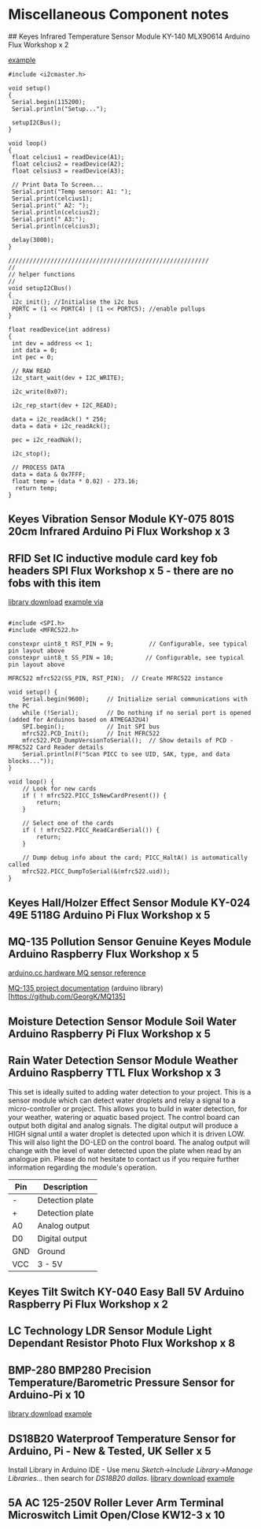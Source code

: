 # Miscellaneous Component notes

## Keyes Infrared Temperature Sensor Module KY-140 MLX90614 Arduino Flux Workshop x 2

[example](http://forum.arduino.cc/index.php?topic=89926.0)

```
#include <i2cmaster.h>

void setup()
{
 Serial.begin(115200);
 Serial.println("Setup...");
 
 setupI2CBus();
}

void loop()
{
 float celcius1 = readDevice(A1);
 float celcius2 = readDevice(A2);
 float celsius3 = readDevice(A3);

 // Print Data To Screen...
 Serial.print("Temp sensor: A1: ");
 Serial.print(celcius1);
 Serial.print(" A2: ");
 Serial.println(celcius2);
 Serial.print(" A3:");
 Serial.println(celcius3);

 delay(3000); 
}

/////////////////////////////////////////////////////////
//
// helper functions
//
void setupI2CBus()
{
 i2c_init(); //Initialise the i2c bus
 PORTC = (1 << PORTC4) | (1 << PORTC5); //enable pullups
}

float readDevice(int address)
{
 int dev = address << 1;
 int data = 0;
 int pec = 0;

 // RAW READ
 i2c_start_wait(dev + I2C_WRITE);

 i2c_write(0x07);

 i2c_rep_start(dev + I2C_READ);

 data = i2c_readAck() * 256;
 data = data + i2c_readAck(); 

 pec = i2c_readNak();

 i2c_stop();
 
 // PROCESS DATA
 data = data & 0x7FFF;
 float temp = (data * 0.02) - 273.16;
  return temp;
}
```

## Keyes Vibration Sensor Module KY-075 801S 20cm Infrared Arduino Pi Flux Workshop x 3



## 	 RFID Set IC inductive module card key fob headers SPI Flux Workshop x 5 - there are no fobs with this item

[library download](https://github.com/miguelbalboa/rfid/)
[example via](https://github.com/miguelbalboa/rfid/blob/master/examples/DumpInfo/DumpInfo.ino)

```

#include <SPI.h>
#include <MFRC522.h>

constexpr uint8_t RST_PIN = 9;          // Configurable, see typical pin layout above
constexpr uint8_t SS_PIN = 10;         // Configurable, see typical pin layout above

MFRC522 mfrc522(SS_PIN, RST_PIN);  // Create MFRC522 instance

void setup() {
	Serial.begin(9600);		// Initialize serial communications with the PC
	while (!Serial);		// Do nothing if no serial port is opened (added for Arduinos based on ATMEGA32U4)
	SPI.begin();			// Init SPI bus
	mfrc522.PCD_Init();		// Init MFRC522
	mfrc522.PCD_DumpVersionToSerial();	// Show details of PCD - MFRC522 Card Reader details
	Serial.println(F("Scan PICC to see UID, SAK, type, and data blocks..."));
}

void loop() {
	// Look for new cards
	if ( ! mfrc522.PICC_IsNewCardPresent()) {
		return;
	}

	// Select one of the cards
	if ( ! mfrc522.PICC_ReadCardSerial()) {
		return;
	}

	// Dump debug info about the card; PICC_HaltA() is automatically called
	mfrc522.PICC_DumpToSerial(&(mfrc522.uid));
}
```

## Keyes Hall/Holzer Effect Sensor Module KY-024 49E 5118G Arduino Pi Flux Workshop x 5



## MQ-135 Pollution Sensor Genuine Keyes Module Arduino Raspberry Flux Workshop x 5

[arduino.cc hardware MQ sensor reference](http://playground.arduino.cc/Main/MQGasSensors)

[MQ-135 project documentation](https://hackaday.io/project/3475-sniffing-trinket/log/12363-mq135-arduino-library) (arduino library)[https://github.com/GeorgK/MQ135]

## Moisture Detection Sensor Module Soil Water Arduino Raspberry Pi Flux Workshop x 5

## Rain Water Detection Sensor Module Weather Arduino Raspberry TTL Flux Workshop x 3

This set is ideally suited to adding water detection to your project. This is a sensor module which can detect water droplets and relay a signal to a micro-controller or project. This allows you to build in water detection, for your weather, watering or aquatic based project.
The control board can output both digital and analog signals. The digital output will produce a HIGH signal until a water droplet is detected upon which it is driven LOW. This will also light the DO-LED on the control board. The analog output will change with the level of water detected upon the plate when read by an analogue pin.
Please do not hesitate to contact us if you require further information regarding the module's operation.

|Pin|	Description|
|---|--------------|
|-	|Detection plate|
|+	|Detection plate|
|A0	|Analog output|
|D0	|Digital output|
|GND|	Ground |
|VCC|	3 - 5V |


## Keyes Tilt Switch KY-040 Easy Ball 5V Arduino Raspberry Pi Flux Workshop x 2

## LC Technology LDR Sensor Module Light Dependant Resistor Photo Flux Workshop x 8

## BMP-280 BMP280 Precision Temperature/Barometric Pressure Sensor for Arduino-Pi x 10

[library download](https://github.com/mahfuz195/BMP280-Arduino-Library)
[example](https://github.com/mahfuz195/BMP280-Arduino-Library/blob/master/Examples/measurment/measurment.ino)

## DS18B20 Waterproof Temperature Sensor for Arduino, Pi - New & Tested, UK Seller x 5

Install Library in Arduino IDE - Use menu *Sketch*→*Include Library*→*Manage Libraries...* then search for *DS18B20 dallas*.
[library download](https://github.com/milesburton/Arduino-Temperature-Control-Library)
[example](https://github.com/milesburton/Arduino-Temperature-Control-Library/blob/master/examples/Single/Single.pde)

## 5A AC 125-250V Roller Lever Arm Terminal Microswitch Limit Open/Close KW12-3 x 10

